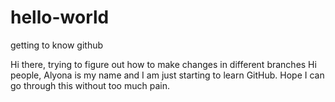 # hello-world
getting to know github


Hi there, 
trying to figure out how to make changes in different branches 
Hi people, 
Alyona is my name and I am just starting to learn GitHub. Hope I can go through this without too much pain. 
